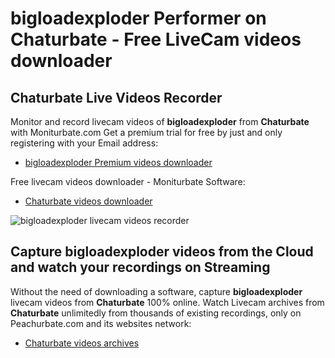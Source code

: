 # bigloadexploder Performer on Chaturbate - Free LiveCam videos downloader

## Chaturbate Live Videos Recorder

Monitor and record livecam videos of **bigloadexploder** from **Chaturbate** with Moniturbate.com
Get a premium trial for free by just and only registering with your Email address:
* [bigloadexploder Premium videos downloader](https://moniturbate.com/request-demo-licence-key.html)

Free livecam videos downloader - Moniturbate Software:
* [Chaturbate videos downloader](https://moniturbate.com/moniturbate-download-software.html)

![bigloadexploder livecam videos recorder](https://peachurnet.com/templates/moniturbate-software.png)


## Capture bigloadexploder videos from the Cloud and watch your recordings on Streaming

Without the need of downloading a software, capture **bigloadexploder** livecam videos from **Chaturbate** 100% online.
Watch Livecam archives from **Chaturbate** unlimitedly from thousands of existing recordings, only on Peachurbate.com and its websites network:
* [Chaturbate videos archives](https://peachurnet.com/)